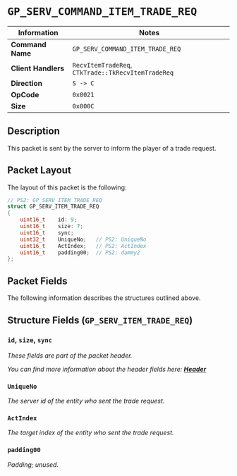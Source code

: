 # `GP_SERV_COMMAND_ITEM_TRADE_REQ`

| Information               | Notes |
|---                        |---    |
| **Command Name**          | `GP_SERV_COMMAND_ITEM_TRADE_REQ` |
| **Client Handlers**       | `RecvItemTradeReq`, `CTkTrade::TkRecvItemTradeReq` |
| **Direction**             | `S -> C` |
| **OpCode**                | `0x0021` |
| **Size**                  | `0x000C` |

## Description

This packet is sent by the server to inform the player of a trade request.

## Packet Layout

The layout of this packet is the following:

```cpp
// PS2: GP_SERV_ITEM_TRADE_REQ
struct GP_SERV_ITEM_TRADE_REQ
{
    uint16_t    id: 9;
    uint16_t    size: 7;
    uint16_t    sync;
    uint32_t    UniqueNo;   // PS2: UniqueNo
    uint16_t    ActIndex;   // PS2: ActIndex
    uint16_t    padding00;  // PS2: dammy2
};
```

## Packet Fields

The following information describes the structures outlined above.

## Structure Fields (`GP_SERV_ITEM_TRADE_REQ`)

### `id`, `size`, `sync`

_These fields are part of the packet header._

_You can find more information about the header fields here: [**Header**](/world/HEADER.md)_

### `UniqueNo`

_The server id of the entity who sent the trade request._

### `ActIndex`

_The target index of the entity who sent the trade request._

### `padding00`

_Padding; unused._
